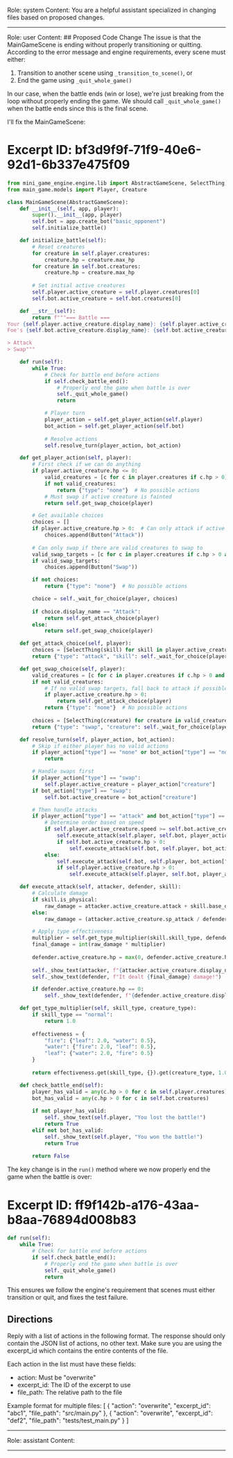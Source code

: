 Role: system
Content: You are a helpful assistant specialized in changing files based on proposed changes.
__________________
Role: user
Content: ## Proposed Code Change
The issue is that the MainGameScene is ending without properly transitioning or quitting. According to the error message and engine requirements, every scene must either:
1. Transition to another scene using `_transition_to_scene()`, or 
2. End the game using `_quit_whole_game()`

In our case, when the battle ends (win or lose), we're just breaking from the loop without properly ending the game. We should call `_quit_whole_game()` when the battle ends since this is the final scene.

I'll fix the MainGameScene:

# Excerpt ID: bf3d9f9f-71f9-40e6-92d1-6b337e475f09
```python main_game/scenes/main_game_scene.py
from mini_game_engine.engine.lib import AbstractGameScene, SelectThing, Button
from main_game.models import Player, Creature

class MainGameScene(AbstractGameScene):
    def __init__(self, app, player):
        super().__init__(app, player)
        self.bot = app.create_bot("basic_opponent")
        self.initialize_battle()

    def initialize_battle(self):
        # Reset creatures
        for creature in self.player.creatures:
            creature.hp = creature.max_hp
        for creature in self.bot.creatures:
            creature.hp = creature.max_hp
            
        # Set initial active creatures
        self.player.active_creature = self.player.creatures[0]
        self.bot.active_creature = self.bot.creatures[0]

    def __str__(self):
        return f"""=== Battle ===
Your {self.player.active_creature.display_name}: {self.player.active_creature.hp}/{self.player.active_creature.max_hp} HP
Foe's {self.bot.active_creature.display_name}: {self.bot.active_creature.hp}/{self.bot.active_creature.max_hp} HP

> Attack
> Swap"""

    def run(self):
        while True:
            # Check for battle end before actions
            if self.check_battle_end():
                # Properly end the game when battle is over
                self._quit_whole_game()
                return

            # Player turn
            player_action = self.get_player_action(self.player)
            bot_action = self.get_player_action(self.bot)
            
            # Resolve actions
            self.resolve_turn(player_action, bot_action)

    def get_player_action(self, player):
        # First check if we can do anything
        if player.active_creature.hp <= 0:
            valid_creatures = [c for c in player.creatures if c.hp > 0]
            if not valid_creatures:
                return {"type": "none"}  # No possible actions
            # Must swap if active creature is fainted
            return self.get_swap_choice(player)

        # Get available choices
        choices = []
        if player.active_creature.hp > 0:  # Can only attack if active creature is alive
            choices.append(Button("Attack"))
        
        # Can only swap if there are valid creatures to swap to
        valid_swap_targets = [c for c in player.creatures if c.hp > 0 and c != player.active_creature]
        if valid_swap_targets:
            choices.append(Button("Swap"))

        if not choices:
            return {"type": "none"}  # No possible actions

        choice = self._wait_for_choice(player, choices)
        
        if choice.display_name == "Attack":
            return self.get_attack_choice(player)
        else:
            return self.get_swap_choice(player)

    def get_attack_choice(self, player):
        choices = [SelectThing(skill) for skill in player.active_creature.skills]
        return {"type": "attack", "skill": self._wait_for_choice(player, choices).thing}

    def get_swap_choice(self, player):
        valid_creatures = [c for c in player.creatures if c.hp > 0 and c != player.active_creature]
        if not valid_creatures:
            # If no valid swap targets, fall back to attack if possible
            if player.active_creature.hp > 0:
                return self.get_attack_choice(player)
            return {"type": "none"}  # No possible actions
            
        choices = [SelectThing(creature) for creature in valid_creatures]
        return {"type": "swap", "creature": self._wait_for_choice(player, choices).thing}

    def resolve_turn(self, player_action, bot_action):
        # Skip if either player has no valid actions
        if player_action["type"] == "none" or bot_action["type"] == "none":
            return

        # Handle swaps first
        if player_action["type"] == "swap":
            self.player.active_creature = player_action["creature"]
        if bot_action["type"] == "swap":
            self.bot.active_creature = bot_action["creature"]

        # Then handle attacks
        if player_action["type"] == "attack" and bot_action["type"] == "attack":
            # Determine order based on speed
            if self.player.active_creature.speed >= self.bot.active_creature.speed:
                self.execute_attack(self.player, self.bot, player_action["skill"])
                if self.bot.active_creature.hp > 0:
                    self.execute_attack(self.bot, self.player, bot_action["skill"])
            else:
                self.execute_attack(self.bot, self.player, bot_action["skill"])
                if self.player.active_creature.hp > 0:
                    self.execute_attack(self.player, self.bot, player_action["skill"])

    def execute_attack(self, attacker, defender, skill):
        # Calculate damage
        if skill.is_physical:
            raw_damage = attacker.active_creature.attack + skill.base_damage - defender.active_creature.defense
        else:
            raw_damage = (attacker.active_creature.sp_attack / defender.active_creature.sp_defense) * skill.base_damage

        # Apply type effectiveness
        multiplier = self.get_type_multiplier(skill.skill_type, defender.active_creature.creature_type)
        final_damage = int(raw_damage * multiplier)
        
        defender.active_creature.hp = max(0, defender.active_creature.hp - final_damage)
        
        self._show_text(attacker, f"{attacker.active_creature.display_name} used {skill.display_name}!")
        self._show_text(defender, f"It dealt {final_damage} damage!")

        if defender.active_creature.hp == 0:
            self._show_text(defender, f"{defender.active_creature.display_name} fainted!")

    def get_type_multiplier(self, skill_type, creature_type):
        if skill_type == "normal":
            return 1.0
        
        effectiveness = {
            "fire": {"leaf": 2.0, "water": 0.5},
            "water": {"fire": 2.0, "leaf": 0.5},
            "leaf": {"water": 2.0, "fire": 0.5}
        }
        
        return effectiveness.get(skill_type, {}).get(creature_type, 1.0)

    def check_battle_end(self):
        player_has_valid = any(c.hp > 0 for c in self.player.creatures)
        bot_has_valid = any(c.hp > 0 for c in self.bot.creatures)
        
        if not player_has_valid:
            self._show_text(self.player, "You lost the battle!")
            return True
        elif not bot_has_valid:
            self._show_text(self.player, "You won the battle!")
            return True
            
        return False
```

The key change is in the `run()` method where we now properly end the game when the battle is over:
# Excerpt ID: ff9f142b-a176-43aa-b8aa-76894d008b83
```python
def run(self):
    while True:
        # Check for battle end before actions
        if self.check_battle_end():
            # Properly end the game when battle is over
            self._quit_whole_game()
            return
```

This ensures we follow the engine's requirement that scenes must either transition or quit, and fixes the test failure.

## Directions
Reply with a list of actions in the following format. The response should only contain the JSON list of actions, no other text.
Make sure you are using the excerpt_id which contains the entire contents of the file.

Each action in the list must have these fields:
- action: Must be "overwrite"
- excerpt_id: The ID of the excerpt to use
- file_path: The relative path to the file

Example format for multiple files:
[
    {
        "action": "overwrite",
        "excerpt_id": "abc1",
        "file_path": "src/main.py"
    },
    {
        "action": "overwrite",
        "excerpt_id": "def2",
        "file_path": "tests/test_main.py"
    }
]
__________________
Role: assistant
Content: 
__________________
